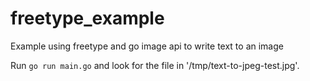 # freetype_example
Example using freetype and go image api to write text to an image

Run `go run main.go` and look for the file in '/tmp/text-to-jpeg-test.jpg'.
